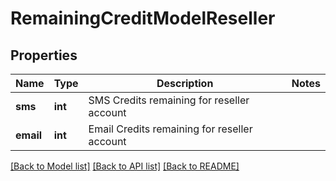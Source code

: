 # RemainingCreditModelReseller

## Properties
Name | Type | Description | Notes
------------ | ------------- | ------------- | -------------
**sms** | **int** | SMS Credits remaining for reseller account | 
**email** | **int** | Email Credits remaining for reseller account | 

[[Back to Model list]](../../README.md#documentation-for-models) [[Back to API list]](../../README.md#documentation-for-api-endpoints) [[Back to README]](../../README.md)


